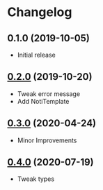 # Changelog

## 0.1.0 (2019-10-05)

* Initial release

## [0.2.0](https://github.com/MunifTanjim/unoti/compare/0.1.0...0.2.0) (2019-10-20)

* Tweak error message
* Add NotiTemplate

## [0.3.0](https://github.com/MunifTanjim/unoti/compare/0.2.0...0.3.0) (2020-04-24)

* Minor Improvements

## [0.4.0](https://github.com/MunifTanjim/unoti/compare/0.3.0...0.4.0) (2020-07-19)

* Tweak types

